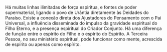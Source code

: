 ﻿Há muitas linhas ilimitadas de força espiritua, e fontes de poder supermaterial, ligando o povo de Urântia diretamente às Deidades do Paraíso. Existe a conexão direta dos Ajustadores do Pensamento com o Pai Universal, a influência disseminada do impulso da gravidade espiritual do Filho Eterno, e a presença espiritual do Criador Conjunto. Há uma diferença de função entre o espírito do Filho e o espírito do Espírito. A Terceira Pessoa, no seu ministério espiritual, pode funcionar como mente, acrescida de espírito ou apenas como espírito.